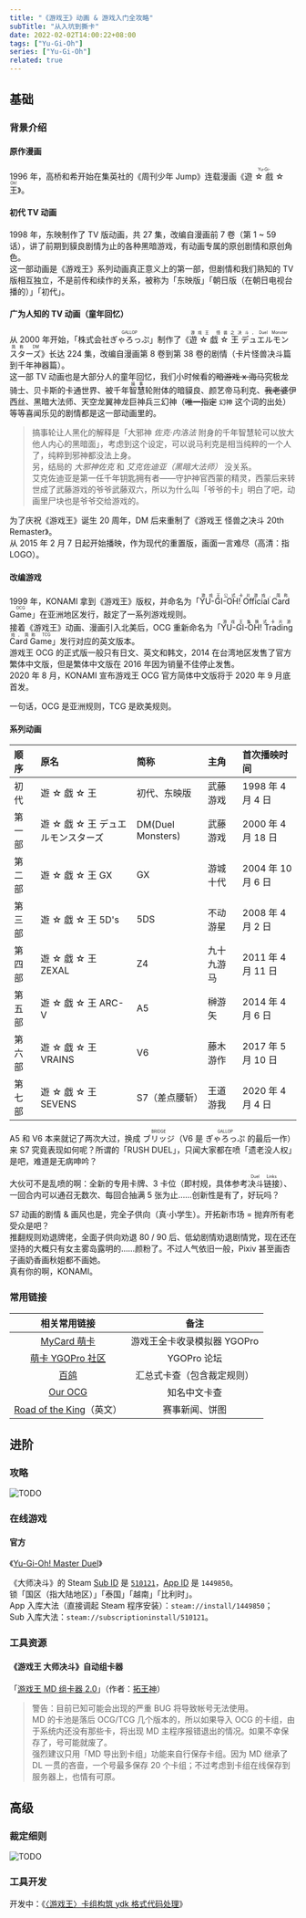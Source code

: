 ```yaml
---
title: "《游戏王》动画 & 游戏入门全攻略"
subTitle: "从入坑到撕卡"
date: 2022-02-02T14:00:22+08:00
tags: ["Yu-Gi-Oh"]
series: ["Yu-Gi-Oh"]
related: true
---
```


## 基础

### 背景介绍

#### 原作漫画

1996 年，高桥和希开始在集英社的《周刊少年 Jump》连载漫画《<ruby><rb>遊 ☆ 戲 ☆ 王</rb><rp>（</rp><rt>Yu-Gi-Oh!</rt><rp>）</rp></ruby>》。

#### 初代 TV 动画

1998 年，东映制作了 TV 版动画，共 27 集，改编自漫画前 7 卷（第 1 \~ 59 话），讲了前期到貘良剧情为止的各种黑暗游戏，有动画专属的原创剧情和原创角色。\
这一部动画是《游戏王》系列动画真正意义上的第一部，但剧情和我们熟知的 TV 版相互独立，不是前传和续作的关系，被称为「东映版」「朝日版（在朝日电视台播的）」「初代」。

#### 广为人知的 TV 动画（童年回忆）

从 2000 年开始，「株式会社<ruby><rb>ぎゃろっぷ</rb><rp>（</rp><rt>GALLOP</rt><rp>）</rp></ruby>」制作了《<ruby><rb>遊 ☆ 戯 ☆ 王 デュエルモンスターズ</rb><rp>（</rp><rt>游戏王 怪兽之决斗，Duel Monster 简称 DM</rt><rp>）</rp></ruby>》长达 224 集，改编自漫画第 8 卷到第 38 卷的剧情（卡片怪兽决斗篇到千年神器篇）。\
这一部 TV 动画也是大部分人的童年回忆，我们小时候看的~~暗游戏 x 海马~~究极龙骑士、贝卡斯的卡通世界、被千年<ruby><rb>智慧</rb><rp>（</rp><rt>搞事</rt><rp>）</rp></ruby>轮附体的暗貘良、颜艺帝马利克、~~我老婆~~伊西丝、黑暗大法师、天空龙翼神龙巨神兵三幻神（~~唯一指定~~ `幻神` 这个词的出处）等等喜闻乐见的剧情都是这一部动画里的。

> 搞事轮让人黑化的解释是「大邪神 _佐克·内洛法_ 附身的千年智慧轮可以放大他人内心的黑暗面」，考虑到这个设定，可以说马利克是相当纯粹的一个人了，纯粹到邪神都没法上身。\
> 另，结局的 _大邪神佐克_ 和 _艾克佐迪亚（黑暗大法师）_ 没关系。\
> 艾克佐迪亚是第一任千年钥匙拥有者——守护神官西蒙的精灵，西蒙后来转世成了武藤游戏的爷爷武藤双六，所以为什么叫「爷爷的卡」明白了吧，动画里尸块也是爷爷交给游戏的。

为了庆祝《游戏王》诞生 20 周年，DM 后来重制了《游戏王 怪兽之决斗 20th Remaster》。\
从 2015 年 2 月 7 日起开始播映，作为现代的重置版，画面一言难尽（高清：指 LOGO）。

#### 改编游戏

1999 年，KONAMI 拿到《游戏王》版权，并命名为「<ruby><rb>YU-GI-OH! Official Card Game</rb><rp>（</rp><rt>游戏王公式卡片游戏，简称 OCG</rt><rp>）</rp></ruby>」在亚洲地区发行，敲定了一系列游戏规则。\
接着《游戏王》动画、漫画引入北美后，OCG 重新命名为「<ruby><rb>YU-GI-OH! Trading Card Game</rb><rp>（</rp><rt>游戏王集换式卡片游戏，简称 TCG</rt><rp>）</rp></ruby>」发行对应的英文版本。\
游戏王 OCG 的正式版一般只有日文、英文和韩文，2014 在台湾地区发售了官方繁体中文版，但是繁体中文版在 2016 年因为销量不佳停止发售。\
2020 年 8 月，KONAMI 宣布游戏王 OCG 官方简体中文版将于 2020 年 9 月底首发。

一句话，OCG 是亚洲规则，TCG 是欧美规则。

#### 系列动画

| 顺序   | 原名                              | 简称              | 主角       | 首次播映时间       |
| :----- | :-------------------------------- | :---------------- | :--------- | :----------------- |
| 初代   | 遊 ☆ 戯 ☆ 王                      | 初代、东映版      | 武藤游戏   | 1998 年 4 月 4 日  |
| 第一部 | 遊 ☆ 戯 ☆ 王 デュエルモンスターズ | DM(Duel Monsters) | 武藤游戏   | 2000 年 4 月 18 日 |
| 第二部 | 遊 ☆ 戯 ☆ 王 GX                   | GX                | 游城十代   | 2004 年 10 月 6 日 |
| 第三部 | 遊 ☆ 戯 ☆ 王 5D's                 | 5DS               | 不动游星   | 2008 年 4 月 2 日  |
| 第四部 | 遊 ☆ 戯 ☆ 王 ZEXAL                | Z4                | 九十九游马 | 2011 年 4 月 11 日 |
| 第五部 | 遊 ☆ 戯 ☆ 王 ARC-V                | A5                | 榊游矢     | 2014 年 4 月 6 日  |
| 第六部 | 遊 ☆ 戯 ☆ 王 VRAINS               | V6                | 藤木游作   | 2017 年 5 月 10 日 |
| 第七部 | 遊 ☆ 戯 ☆ 王 SEVENS               | S7（差点腰斩）    | 王道游我   | 2020 年 4 月 4 日  |

A5 和 V6 本来就记了两次大过，换成 <ruby><rb>ブリッジ</rb><rp>（</rp><rt>BRIDGE</rt><rp>）</rp></ruby>（V6 是 <ruby><rb>ぎゃろっぷ</rb><rp>（</rp><rt>GALLOP</rt><rp>）</rp></ruby> 的最后一作）来 S7 究竟表现如何呢？所谓的「RUSH DUEL」，只闻大家都在喷「遗老没人权」是吧，难道是无病呻吟？

大伙可不是乱喷的啊：全新的专用卡牌、3 卡位（即村规，具体参考<ruby><rb>决斗链接</rb><rp>（</rp><rt>Duel Links</rt><rp>）</rp></ruby>）、一回合内可以通召无数次、每回合抽满 5 张为止……创新性是有了，好玩吗？

S7 动画的剧情 & 画风也是，完全子供向（真·小学生）。开拓新市场 = 抛弃所有老受众是吧？\
推翻规则劝退牌佬，全面子供向劝退 80 / 90 后、低幼剧情劝退剧情党，现在还在坚持的大概只有女主雾岛露明的……颜粉了。不过人气依旧一般，Pixiv 甚至画杏子画奶香画秋姐都不画她。\
真有你的啊，KONAMI。

### 常用链接

|                      相关常用链接                      |            备注             |
| :----------------------------------------------------: | :-------------------------: |
|           [MyCard 萌卡](https://mycard.moe/)           | 游戏王全卡收录模拟器 YGOPro |
|        [萌卡 YGOPro 社区](https://ygobbs.com/)         |         YGOPro 论坛         |
|            [百鸽](https://www.ygocdb.com/)             | 汇总式卡查（包含裁定规则）  |
|           [Our OCG](https://www.ourocg.cn/)            |        知名中文卡查         |
| [Road of the King](https://roadoftheking.com/)（英文） |       赛事新闻、饼图        |

## 进阶

### 攻略

<img src="https://i.loli.net/2021/11/11/jFbUQz6hypDP2Lv.png" title="TODO" data-sticker />

### 在线游戏

#### 官方

《[Yu-Gi-Oh! Master Duel](https://store.steampowered.com/app/1449850/)》

《大师决斗》的 Steam [Sub ID](https://steamdb.info/sub/510121/) 是 [`510121`](https://store.steampowered.com/sub/510121/)，[App ID](https://steamdb.info/app/1449850/) 是 `1449850`。\
锁「国区（指大陆地区）」「泰国」「越南」「比利时」。\
App 入库大法（直接调起 Steam 程序安装）：`steam://install/1449850`；\
Sub 入库大法：`steam://subscriptioninstall/510121`。

### 工具资源

#### 《游戏王 大师决斗》自动组卡器

「[游戏王 MD 组卡器 2.0](https://www.bilibili.com/video/BV1yZ4y1Z7ct)」（作者：[拓王神](https://space.bilibili.com/483116312)）

> 警告：目前已知可能会出现的严重 BUG 将导致帐号无法使用。\
> MD 的卡池是落后 OCG/TCG 几个版本的，所以如果导入 OCG 的卡组，由于系统内还没有那些卡，将出现 MD 主程序报错退出的情况。如果不幸保存了，号可能就废了。\
> 强烈建议只用「MD 导出到卡组」功能来自行保存卡组。因为 MD 继承了 DL 一贯的吝啬，一个号最多保存 20 个卡组；不过考虑到卡组在线保存到服务器上，也情有可原。

## 高级

### 裁定细则

<img src="https://i.loli.net/2021/11/11/jFbUQz6hypDP2Lv.png" title="TODO" data-sticker />

### 工具开发

开发中：《<a href="/game/yu_gi_oh-deck-code/" target="_blank">〈游戏王〉卡组构筑 ydk 格式代码处理</a>》
